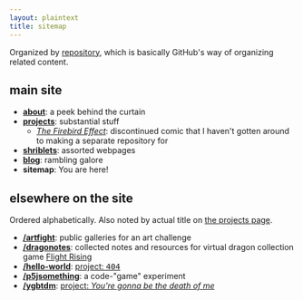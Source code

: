 ```yaml
---
layout: plaintext
title: sitemap
---
```

Organized by [repository](https://github.com/a-flyleaf?tab=repositories), which is basically GitHub's way of organizing related content.

## main site
- [<b>about</b>](/about): a peek behind the curtain
- [<b>projects</b>](/projects): substantial stuff
	- [<i>The Firebird Effect</i>](/projects/tfe): discontinued comic that I haven't gotten around to making a separate repository for
- [<b>shriblets</b>](/shriblets): assorted webpages
- [<b>blog</b>](/blog): rambling galore
- <b>sitemap</b>: You are here!
<!--privacy policy and colophon Exist but aren't being shown on this layout-->

## elsewhere on the site
Ordered alphabetically. Also noted by actual title on [the projects page](/projects).

- [<b>/artfight</b>](/artfight): public galleries for an art challenge
- [<b>/dragonotes</b>](/dragonotes): collected notes and resources for virtual dragon collection game [Flight Rising](https://flightrising.com/)
- [<b>/hello-world</b>](/hello-world): [project: <span style="font-family:consolas,monospace;">404</span>](/projects#four)
- [<b>/p5jsomething</b>](/p5jsomething): a code-"game" experiment
- [<b>/ygbtdm</b>](/ygbtdm): [project: <i>You're gonna be the death of me</i>](/projects#ygbtdm)

<!--not including: collections, professionalism, stray-thoughts, wolvwiki-->